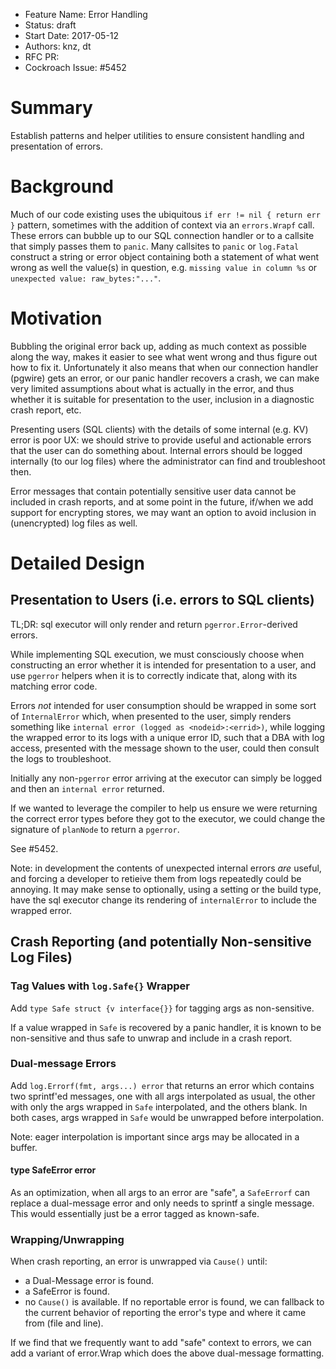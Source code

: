 - Feature Name: Error Handling
- Status: draft
- Start Date: 2017-05-12
- Authors: knz, dt
- RFC PR:
- Cockroach Issue:  #5452

# Summary

Establish patterns and helper utilities to ensure consistent handling and
presentation of errors.

# Background

Much of our code existing uses the ubiquitous `if err != nil { return err }`
pattern, sometimes with the addition of context via an `errors.Wrapf` call.
These errors can bubble up to our SQL connection handler or to a callsite that
simply passes them to `panic`. Many callsites to `panic` or `log.Fatal` construct
a string or error object containing both a statement of what went wrong as well
the value(s) in question, e.g. `missing value in column %s` or
`unexpected value: raw_bytes:"..."`.

# Motivation

Bubbling the original error back up, adding as much context as possible along
the way, makes it easier to see what went wrong and thus figure out how to fix
it. Unfortunately it also means that when our connection handler (pgwire) gets
an error, or our panic handler recovers a crash, we can make very limited
assumptions about what is actually in the error, and thus whether it is suitable
for presentation to the user, inclusion in a diagnostic crash report, etc.

Presenting users (SQL clients) with the details of some internal (e.g. KV) error
is poor UX: we should strive to provide useful and actionable errors that the
user can do something about. Internal errors should be logged internally (to
our log files) where the administrator can find and troubleshoot then.

Error messages that contain potentially sensitive user data cannot be included
in crash reports, and at some point in the future, if/when we add support for
encrypting stores, we may want an option to avoid inclusion in (unencrypted) log
files as well.

# Detailed Design

## Presentation to Users (i.e. errors to SQL clients)
TL;DR: sql executor will only render and return `pgerror.Error`-derived errors.

While implementing SQL execution, we must consciously choose when constructing
an error whether it is intended for presentation to a user, and use `pgerror`
helpers when it is to correctly indicate that, along with its matching error
code.

Errors *not* intended for user consumption should be wrapped in some sort of
`InternalError` which, when presented to the user, simply renders something like
`internal error (logged as <nodeid>:<errid>)`, while logging the wrapped error
to its logs with a unique error ID, such that a DBA with log access, presented
with the message shown to the user, could then consult the logs to troubleshoot.

Initially any non-`pgerror` error arriving at the executor can simply be logged
and then an `internal error` returned.

If we wanted to leverage the compiler to help us ensure we were returning the
correct error types before they got to the executor, we could change the
signature of `planNode` to return a `pgerror`.

See #5452.

Note: in development the contents of unexpected internal errors _are_ useful,
and forcing a developer to retieive them from logs repeatedly could be annoying.
It may make sense to optionally, using a setting or the build type, have the sql
executor change its rendering of `internalError` to include the wrapped error.

## Crash Reporting (and potentially Non-sensitive Log Files)

### Tag Values with `log.Safe{}` Wrapper
Add `type Safe struct {v interface{}}` for tagging args as non-sensitive.

If a value wrapped in `Safe` is recovered by a panic handler, it is known to be
non-sensitive and thus safe to unwrap and include in a crash report.

### Dual-message Errors
Add `log.Errorf(fmt, args...) error` that returns an error which contains two
sprintf'ed messages, one with all args interpolated as usual, the other with
only the args wrapped in `Safe` interpolated, and the others blank. In both
cases, args wrapped in `Safe` would be unwrapped before interpolation.

Note: eager interpolation is important since args may be allocated in a buffer.

#### type SafeError error
As an optimization, when all args to an error are "safe", a `SafeErrorf` can
replace a dual-message error and only needs to sprintf a single message.
This would essentially just be a error tagged as known-safe.

### Wrapping/Unwrapping
When crash reporting, an error is unwrapped via `Cause()` until:
  - a Dual-Message error is found.
  - a SafeError is found.
  - no `Cause()` is available.
If no reportable error is found, we can fallback to the current behavior of
reporting the error's type and where it came from (file and line).

If we find that we frequently want to add "safe" context to errors, we can add
a variant of error.Wrap which does the above dual-message formatting.
